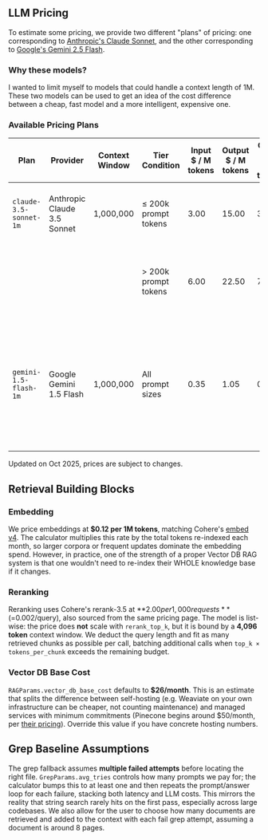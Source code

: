 ## LLM Pricing

To estimate some pricing, we provide two different "plans" of pricing: one corresponding to [Anthropic's Claude Sonnet](https://www.claude.com/pricing#api), and the other corresponding to [Google's Gemini 2.5 Flash](https://ai.google.dev/gemini-api/docs/pricing#gemini-2.5-flash).

### Why these models?

I wanted to limit myself to models that could handle a context length of 1M. These two models can be used to get an idea of the cost difference between a cheap, fast model and a more intelligent, expensive one.

### Available Pricing Plans

| Plan | Provider | Context Window | Tier Condition | Input $ / M tokens | Output $ / M tokens | Cache Write $ / M tokens | Cache Read $ / M tokens | Notes |
| --- | --- | --- | --- | --- | --- | --- | --- | --- |
| `claude-3.5-sonnet-1m` | Anthropic Claude 3.5 Sonnet | 1,000,000 | ≤ 200k prompt tokens | 3.00 | 15.00 | 3.75 | 0.30 | Mirrors Anthropic's 1M context pricing for Claude 3.5 Sonnet. |
|  |  |  | > 200k prompt tokens | 6.00 | 22.50 | 7.50 | 0.60 | Higher-tier pricing once the prompt crosses 200k tokens. |
| `gemini-1.5-flash-1m` | Google Gemini 1.5 Flash | 1,000,000 | All prompt sizes | 0.35 | 1.05 | 0.44 | 0.035 | Prompt cache prices are scaled using the same ratios as Sonnet until Google publishes official figures. |

Updated on Oct 2025, prices are subject to changes.

## Retrieval Building Blocks

### Embedding

We price embeddings at **$0.12 per 1M tokens**, matching Cohere's [embed v4](https://cohere.com/pricing). The calculator multiplies this rate by the total tokens re-indexed each month, so larger corpora or frequent updates dominate the embedding spend. However, in practice, one of the strength of a proper Vector DB RAG system is that one wouldn't need to re-index their WHOLE knowledge base if it changes.

### Reranking

Reranking uses Cohere's rerank-3.5 at **$2.00 per 1,000 requests** (=$0.002/query), also sourced from the same pricing page. The model is list-wise: the price does **not** scale with `rerank_top_k`, but it is bound by a **4,096 token** context window. We deduct the query length and fit as many retrieved chunks as possible per call, batching additional calls when `top_k × tokens_per_chunk` exceeds the remaining budget.

### Vector DB Base Cost

`RAGParams.vector_db_base_cost` defaults to **$26/month**. This is an estimate that splits the difference between self-hosting (e.g. Weaviate on your own infrastructure can be cheaper, not counting maintenance) and managed services with minimum commitments (Pinecone begins around \$50/month, per [their pricing](https://www.pinecone.io/pricing/)). Override this value if you have concrete hosting numbers.

## Grep Baseline Assumptions

The grep fallback assumes **multiple failed attempts** before locating the right file. `GrepParams.avg_tries` controls how many prompts we pay for; the calculator bumps this to at least one and then repeats the prompt/answer loop for each failure, stacking both latency and LLM costs. This mirrors the reality that string search rarely hits on the first pass, especially across large codebases.
We also allow for the user to choose how many documents are retrieved and added to the context with each fail grep attempt, assuming a document is around 8 pages.
